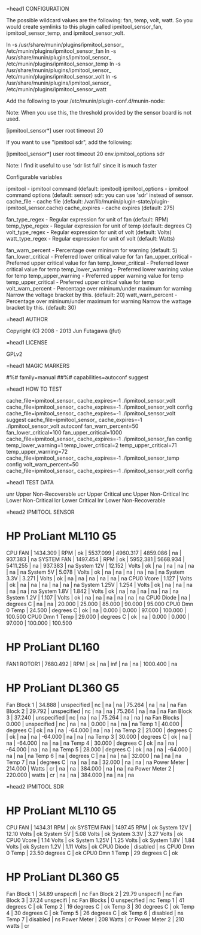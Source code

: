 =head1 CONFIGURATION

The possible wildcard values are the following: fan, temp, volt, watt. So you
would create symlinks to this plugin called ipmitool_sensor_fan,
ipmitool_sensor_temp, and ipmitool_sensor_volt.

  ln -s /usr/share/munin/plugins/ipmitool_sensor_ /etc/munin/plugins/ipmitool_sensor_fan
  ln -s /usr/share/munin/plugins/ipmitool_sensor_ /etc/munin/plugins/ipmitool_sensor_temp
  ln -s /usr/share/munin/plugins/ipmitool_sensor_ /etc/munin/plugins/ipmitool_sensor_volt
  ln -s /usr/share/munin/plugins/ipmitool_sensor_ /etc/munin/plugins/ipmitool_sensor_watt

Add the following to your /etc/munin/plugin-conf.d/munin-node:

Note: When you use this, the threshold provided by the sensor board is not used.

  [ipmitool_sensor*]
      user root
      timeout 20

If you want to use "ipmitool sdr", add the following:

  [ipmitool_sensor*]
      user root
      timeout 20
      env.ipmitool_options sdr

Note: I find it useful to use 'sdr list full' since it is much faster

Configurable variables

  ipmitool            - ipmitool command (default: ipmitool)
  ipmitool_options    - ipmitool command options (default: sensor)
                        sdr: you can use 'sdr' instead of sensor.
  cache_file          - cache file
                        (default: /var/lib/munin/plugin-state/plugin-ipmitool_sensor.cache)
  cache_expires       - cache expires (default: 275)

  fan_type_regex      - Regular expression for unit of fan (default: RPM)
  temp_type_regex     - Regular expression for unit of temp (default: degrees C)
  volt_type_regex     - Regular expression for unit of volt (default: Volts)
  watt_type_regex     - Regular expression for unit of volt (default: Watts)

  fan_warn_percent    - Percentage over mininum for warning (default: 5)
  fan_lower_critical  - Preferred lower critical value for fan
  fan_upper_critical  - Preferred upper critical value for fan
  temp_lower_critical - Preferred lower critical value for temp
  temp_lower_warning  - Preferred lower warining value for temp
  temp_upper_warning  - Preferred upper warning value for temp
  temp_upper_critical - Preferred upper critical value for temp
  volt_warn_percent   - Percentage over mininum/under maximum for warning
                        Narrow the voltage bracket by this. (default: 20)
  watt_warn_percent   - Percentage over mininum/under maximum for warning
                        Narrow the wattage bracket by this. (default: 30)

=head1 AUTHOR

Copyright (C) 2008 - 2013 Jun Futagawa (jfut)

=head1 LICENSE

GPLv2

=head1 MAGIC MARKERS

#%# family=manual
##%# capabilities=autoconf suggest

=head1 HOW TO TEST

  cache_file=ipmitool_sensor_ cache_expires=-1 ./ipmitool_sensor_volt
  cache_file=ipmitool_sensor_ cache_expires=-1 ./ipmitool_sensor_volt config
  cache_file=ipmitool_sensor_ cache_expires=-1 ./ipmitool_sensor_volt suggest
  cache_file=ipmitool_sensor_ cache_expires=-1 ./ipmitool_sensor_volt autoconf
  fan_warn_percent=50 fan_lower_critical=100 fan_upper_critical=1000 \
    cache_file=ipmitool_sensor_ cache_expires=-1 ./ipmitool_sensor_fan config
  temp_lower_warning=1 temp_lower_critical=2 temp_upper_critical=71 temp_upper_warning=72 \
    cache_file=ipmitool_sensor_ cache_expires=-1 ./ipmitool_sensor_temp config
  volt_warn_percent=50 \
    cache_file=ipmitool_sensor_ cache_expires=-1 ./ipmitool_sensor_volt config

=head1 TEST DATA

  unr  Upper Non-Recoverable
  ucr  Upper Critical
  unc  Upper Non-Critical
  lnc  Lower Non-Critical
  lcr  Lower Critical
  lnr  Lower Non-Recoverable

=head2 IPMITOOL SENSOR

  # HP ProLiant ML110 G5
  CPU FAN          | 1434.309   | RPM        | ok    | 5537.099  | 4960.317  | 4859.086  | na        | 937.383   | na
  SYSTEM FAN       | 1497.454   | RPM        | ok    | 5952.381  | 5668.934  | 5411.255  | na        | 937.383   | na
  System 12V       | 12.152     | Volts      | ok    | na        | na        | na        | na        | na        | na
  System 5V        | 5.078      | Volts      | ok    | na        | na        | na        | na        | na        | na
  System 3.3V      | 3.271      | Volts      | ok    | na        | na        | na        | na        | na        | na
  CPU0 Vcore       | 1.127      | Volts      | ok    | na        | na        | na        | na        | na        | na
  System 1.25V     | 1.254      | Volts      | ok    | na        | na        | na        | na        | na        | na
  System 1.8V      | 1.842      | Volts      | ok    | na        | na        | na        | na        | na        | na
  System 1.2V      | 1.107      | Volts      | ok    | na        | na        | na        | na        | na        | na
  CPU0 Diode       | na         | degrees C  | na    | na        | 20.000    | 25.000    | 85.000    | 90.000    | 95.000
  CPU0 Dmn 0 Temp  | 24.500     | degrees C  | ok    | na        | 0.000     | 0.000     | 97.000    | 100.000   | 100.500
  CPU0 Dmn 1 Temp  | 29.000     | degrees C  | ok    | na        | 0.000     | 0.000     | 97.000    | 100.000   | 100.500
  # HP ProLiant DL160
  FAN1 ROTOR1      | 7680.492   | RPM        | ok    | na        | inf       | na        | na        | 1000.400  | na
  # HP ProLiant DL360 G5
  Fan Block 1      | 34.888     | unspecified | nc    | na        | na        | 75.264    | na        | na        | na
  Fan Block 2      | 29.792     | unspecified | nc    | na        | na        | 75.264    | na        | na        | na
  Fan Block 3      | 37.240     | unspecified | nc    | na        | na        | 75.264    | na        | na        | na
  Fan Blocks       | 0.000      | unspecified | nc    | na        | na        | 0.000     | na        | na        | na
  Temp 1           | 40.000     | degrees C  | ok    | na        | na        | -64.000   | na        | na        | na
  Temp 2           | 21.000     | degrees C  | ok    | na        | na        | -64.000   | na        | na        | na
  Temp 3           | 30.000     | degrees C  | ok    | na        | na        | -64.000   | na        | na        | na
  Temp 4           | 30.000     | degrees C  | ok    | na        | na        | -64.000   | na        | na        | na
  Temp 5           | 28.000     | degrees C  | ok    | na        | na        | -64.000   | na        | na        | na
  Temp 6           | na         | degrees C  | na    | na        | na        | 32.000    | na        | na        | na
  Temp 7           | na         | degrees C  | na    | na        | na        | 32.000    | na        | na        | na
  Power Meter      | 214.000    | Watts      | cr    | na        | na        | 384.000   | na        | na        | na
  Power Meter 2    | 220.000    | watts      | cr    | na        | na        | 384.000   | na        | na        | na

=head2 IPMITOOL SDR

  # HP ProLiant ML110 G5
  CPU FAN          | 1434.31 RPM       | ok
  SYSTEM FAN       | 1497.45 RPM       | ok
  System 12V       | 12.10 Volts       | ok
  System 5V        | 5.08 Volts        | ok
  System 3.3V      | 3.27 Volts        | ok
  CPU0 Vcore       | 1.14 Volts        | ok
  System 1.25V     | 1.25 Volts        | ok
  System 1.8V      | 1.84 Volts        | ok
  System 1.2V      | 1.11 Volts        | ok
  CPU0 Diode       | disabled          | ns
  CPU0 Dmn 0 Temp  | 23.50 degrees C   | ok
  CPU0 Dmn 1 Temp  | 29 degrees C      | ok
  # HP ProLiant DL360 G5
  Fan Block 1      | 34.89 unspecifi | nc
  Fan Block 2      | 29.79 unspecifi | nc
  Fan Block 3      | 37.24 unspecifi | nc
  Fan Blocks       | 0 unspecified     | nc
  Temp 1           | 41 degrees C      | ok
  Temp 2           | 19 degrees C      | ok
  Temp 3           | 30 degrees C      | ok
  Temp 4           | 30 degrees C      | ok
  Temp 5           | 26 degrees C      | ok
  Temp 6           | disabled          | ns
  Temp 7           | disabled          | ns
  Power Meter      | 208 Watts         | cr
  Power Meter 2    | 210 watts         | cr

